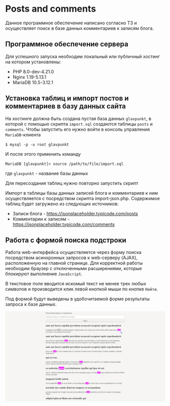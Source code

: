 # Posts and comments

Данное программное обеспечение написано согласно ТЗ и осуществляет поиск в базе данных комментариев к записям блога.

## Программное обеспечение сервера

Для успешного запуска необходим локальный или публичный хостинг на котором установлены:
- PHP 8.0-dev-4.21.0
- Nginx  1.19-5.13.1
- MariaDB 10.5-3.12.1

## Установка таблиц и импорт постов и комментариев в базу данных сайта

На хостинге должна быть создана пустая база данных `glavpunkt`, в которой с помощью скрипта `import.sql` создаются таблицы `posts` и `comments`. Чтобы запустить его нужно войти в консоль управления `MariaDB`-клиента
```
$ mysql -p -u root glavpunkt
```
И после этого применить команду
```
MariaDB [glavpunkt]> source /path/to/file/import.sql
```
где `glavpunkt` - название базы данных

Для пересоздания таблиц нужно повторно запустить скрипт

Импорт в таблицы базы данных записей блога и комментариев к ним осуществляется с посредством скрипта import-json.php.
Содержимое таблиц будет загружено из следующих источников:
- Записи блога - https://jsonplaceholder.typicode.com/posts
- Комментарии к записям - https://jsonplaceholder.typicode.com/comments

## Работа с формой поиска подстроки

Работа web-интерфейса осуществляется через форму поиска посредством асинхронных запросов к web-серверу (AJAX), расположенную на главной странице. Для корректной работы необходим браузер с отключенными расширениями, которые блокируют выполнение `JavaScript`.

В текстовое поле вводится искомый текст не менее трех любых символов и производится клик левой кнопкой мыши по кнопке `Найти`.

Под формой будут выведены в удобочитаемой форме результаты запроса к базе данных.

![Скриншот](screenshot.jpg)
